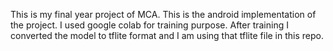 This is my final year project of MCA. This is the android implementation of the project. I used google colab for training purpose. After training I converted the model 
to tflite format and I am using that tflite file in this repo.
